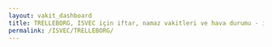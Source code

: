 ```yaml
---
layout: vakit_dashboard
title: TRELLEBORG, ISVEC için iftar, namaz vakitleri ve hava durumu - ilçe/eyalet seç
permalink: /ISVEC/TRELLEBORG/
---
```


<script type="text/javascript">
  var GLOBAL_COUNTRY = 'ISVEC';
  var GLOBAL_CITY = 'TRELLEBORG';
  var GLOBAL_STATE = '';
  var lat = 72;
  var lon = 21;
</script>
